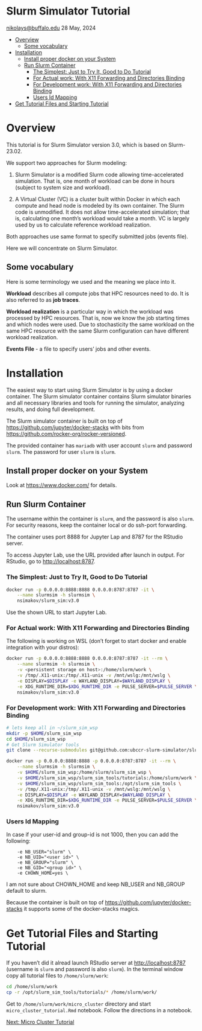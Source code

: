Slurm Simulator Tutorial
================
<nikolays@buffalo.edu>
28 May, 2024

- [Overview](#overview)
  - [Some vocabulary](#some-vocabulary)
- [Installation](#installation)
  - [Install proper docker on your
    System](#install-proper-docker-on-your-system)
  - [Run Slurm Container](#run-slurm-container)
    - [The Simplest: Just to Try It, Good to Do
      Tutorial](#the-simplest-just-to-try-it-good-to-do-tutorial)
    - [For Actual work: With X11 Forwarding and Directories
      Binding](#for-actual-work-with-x11-forwarding-and-directories-binding)
    - [For Development work: With X11 Forwarding and Directories
      Binding](#for-development-work-with-x11-forwarding-and-directories-binding)
    - [Users Id Mapping](#users-id-mapping)
- [Get Tutorial Files and Starting
  Tutorial](#get-tutorial-files-and-starting-tutorial)

# Overview

This tutorial is for Slurm Simulator version 3.0, which is based on
Slurm-23.02.

We support two approaches for Slurm modeling:

1.  Slurm Simulator is a modified Slurm code allowing time-accelerated
    simulation. That is, one month of workload can be done in hours
    (subject to system size and workload).

2.  A Virtual Cluster (VC) is a cluster built within Docker in which
    each compute and head node is modeled by its own container. The
    Slurm code is unmodified. It does not allow time-accelerated
    simulation; that is, calculating one month’s workload would take a
    month. VC is largely used by us to calculate reference workload
    realization.

Both approaches use same format to specify submitted jobs (events file).

Here we will concentrate on Slurm Simulator.

## Some vocabulary

Here is some terminology we used and the meaning we place into it.

**Workload** describes all compute jobs that HPC resources need to do.
It is also referred to as **job traces**.

**Workload realization** is a particular way in which the workload was
processed by HPC resources. That is, now we know the job starting times
and which nodes were used. Due to stochasticity the same workload on the
same HPC resource with the same Slurm configuration can have different
workload realization.

**Events File** - a file to specify users’ jobs and other events.

# Installation

The easiest way to start using Slurm Simulator is by using a docker
container. The Slurm simulator container contains Slurm simulator
binaries and all necessary libraries and tools for running the
simulator, analyzing results, and doing full development.

The Slurm simulator container is built on top of
<https://github.com/jupyter/docker-stacks> with bits from
<https://github.com/rocker-org/rocker-versioned>.

The provided container has `mariadb` with user account `slurm` and
password `slurm`. The password for user `slurm` is `slurm`.

## Install proper docker on your System

Look at <https://www.docker.com/> for details.

## Run Slurm Container

The username within the container is `slurm`, and the password is also
`slurm`. For security reasons, keep the container local or do ssh-port
forwarding.

The container uses port 8888 for Jupyter Lap and 8787 for the RStudio
server.

To access Jupyter Lab, use the URL provided after launch in output. For
RStudio, go to <http://localhost:8787>.

### The Simplest: Just to Try It, Good to Do Tutorial

``` bash
docker run -p 0.0.0.0:8888:8888 0.0.0.0:8787:8787 -it \
    --name slurmsim -h slurmsim \
    nsimakov/slurm_sim:v3.0
```

Use the shown URL to start Jupyter Lab.

### For Actual work: With X11 Forwarding and Directories Binding

The following is working on WSL (don’t forget to start docker and enable
integration with your distros):

``` bash
docker run -p 0.0.0.0:8888:8888 0.0.0.0:8787:8787 -it --rm \
    --name slurmsim -h slurmsim \
    -v <persistent storage on host>:/home/slurm/work \
    -v /tmp/.X11-unix:/tmp/.X11-unix -v /mnt/wslg:/mnt/wslg \
    -e DISPLAY=$DISPLAY -e WAYLAND_DISPLAY=$WAYLAND_DISPLAY \
    -e XDG_RUNTIME_DIR=$XDG_RUNTIME_DIR -e PULSE_SERVER=$PULSE_SERVER \
    nsimakov/slurm_sim:v3.0
```

### For Development work: With X11 Forwarding and Directories Binding

``` bash
# lets keep all in ~/slurm_sim_wsp
mkdir -p $HOME/slurm_sim_wsp
cd $HOME/slurm_sim_wsp
# Get Slurm Simulator tools
git clone --recurse-submodules git@github.com:ubccr-slurm-simulator/slurm_sim_tools.git
```

``` bash
docker run -p 0.0.0.0:8888:8888 -p 0.0.0.0:8787:8787 -it --rm \
    --name slurmsim -h slurmsim \
    -v $HOME/slurm_sim_wsp:/home/slurm/slurm_sim_wsp \
    -v $HOME/slurm_sim_wsp/slurm_sim_tools/tutorials:/home/slurm/work \
    -v $HOME/slurm_sim_wsp/slurm_sim_tools:/opt/slurm_sim_tools \
    -v /tmp/.X11-unix:/tmp/.X11-unix -v /mnt/wslg:/mnt/wslg \
    -e DISPLAY=$DISPLAY -e WAYLAND_DISPLAY=$WAYLAND_DISPLAY \
    -e XDG_RUNTIME_DIR=$XDG_RUNTIME_DIR -e PULSE_SERVER=$PULSE_SERVER \
    nsimakov/slurm_sim:v3.0
```

### Users Id Mapping

In case if your user-id and group-id is not 1000, then you can add the
following:

        -e NB_USER="slurm" \
        -e NB_UID="<user id>" \
        -e NB_GROUP="slurm" \
        -e NB_GID="<group id>" \
        -e CHOWN_HOME=yes \

I am not sure about CHOWN_HOME and keep NB_USER and NB_GROUP default to
slurm.

Because the container is built on top of
<https://github.com/jupyter/docker-stacks> it supports some of the
docker-stacks magics.

# Get Tutorial Files and Starting Tutorial

If you haven’t did it alread launch RStudio server at
<http://localhost:8787> (username is `slurm` and password is also
`slurm`). In the terminal window copy all tutorial files to
`/home/slurm/work`:

``` bash
cd /home/slurm/work
cp -r /opt/slurm_sim_tools/tutorials/* /home/slurm/work/
```

Get to `/home/slurm/work/micro_cluster` directory and start
`micro_cluster_tutorial.Rmd` notebook. Follow the directions in a
notebook.

[Next: Micro Cluster Tutorial](./micro_cluster/)
